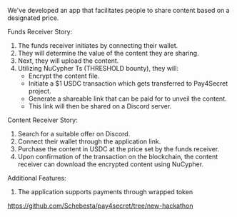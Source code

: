 We've developed an app that facilitates people to share content based on a designated price.

Funds Receiver Story:
1. The funds receiver initiates by connecting their wallet.
2. They will determine the value of the content they are sharing.
3. Next, they will upload the content.
4. Utilizing NuCypher Ts (THRESHOLD bounty), they will:
   - Encrypt the content file.
   - Initiate a $1 USDC transaction which gets transferred to Pay4Secret project.
   - Generate a shareable link that can be paid for to unveil the content.
   - This link will then be shared on a Discord server.

Content Receiver Story:
1. Search for a suitable offer on Discord.
2. Connect their wallet through the application link.
3. Purchase the content in USDC at the price set by the funds receiver.
4. Upon confirmation of the transaction on the blockchain, the content receiver can download the encrypted content using NuCypher.

Additional Features:
1. The application supports payments through wrapped token

https://github.com/Schebesta/pay4secret/tree/new-hackathon
